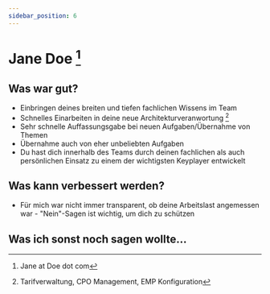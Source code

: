 ```yaml
---
sidebar_position: 6
---
```


# Jane Doe [^1]

## Was war gut?

* Einbringen deines breiten und tiefen fachlichen Wissens im Team 
* Schnelles Einarbeiten in deine neue Architekturveranwortung [^Tariff-Portal]
* Sehr schnelle Auffassungsgabe bei neuen Aufgaben/Übernahme von Themen
* Übernahme auch von eher unbeliebten Aufgaben
* Du hast dich innerhalb des Teams durch deinen fachlichen als auch persönlichen Einsatz zu einem der wichtigsten Keyplayer entwickelt

## Was kann verbessert werden?

* Für mich war nicht immer transparent, ob deine Arbeitslast angemessen war - "Nein"-Sagen ist wichtig, um dich zu schützen

## Was ich sonst noch sagen wollte...


[^1]: Jane at Doe dot com
[^Tariff-Portal]: Tarifverwaltung, CPO Management, EMP Konfiguration